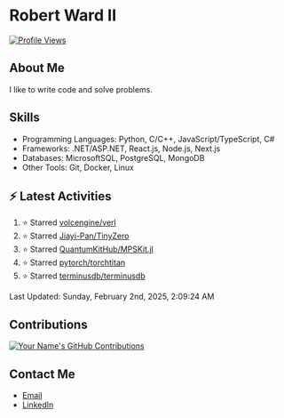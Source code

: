 
# Robert Ward II

[![Profile Views](https://komarev.com/ghpvc/?username=Robert-W-Ward)](https://github.com/Robert-W-Ward)

## About Me
I like to write code and solve problems.

## Skills
- Programming Languages: Python, C/C++, JavaScript/TypeScript, C#
- Frameworks: .NET/ASP.NET, React.js, Node.js, Next.js
- Databases: MicrosoftSQL, PostgreSQL, MongoDB
- Other Tools: Git, Docker, Linux

## :zap: Latest Activities
<!--RECENT_ACTIVITY:start-->
1. ⭐ Starred [volcengine/verl](https://github.com/volcengine/verl)
2. ⭐ Starred [Jiayi-Pan/TinyZero](https://github.com/Jiayi-Pan/TinyZero)
3. ⭐ Starred [QuantumKitHub/MPSKit.jl](https://github.com/QuantumKitHub/MPSKit.jl)
4. ⭐ Starred [pytorch/torchtitan](https://github.com/pytorch/torchtitan)
5. ⭐ Starred [terminusdb/terminusdb](https://github.com/terminusdb/terminusdb)
<!--RECENT_ACTIVITY:end-->

<!--RECENT_ACTIVITY:last_update-->
Last Updated: Sunday, February 2nd, 2025, 2:09:24 AM
<!--RECENT_ACTIVITY:last_update_end-->

<!--END_SECTIN:activity-->
## Contributions
[![Your Name's GitHub Contributions](https://github-readme-streak-stats.herokuapp.com/?user=Robert-W-Ward&theme=radical)](https://github.com/your-username)

## Contact Me
- [Email](mailto:robertwesleyward2019@gmail.com)
- [LinkedIn](https://linkedin.com/in/https://www.linkedin.com/in/robert-ward-ii/)
